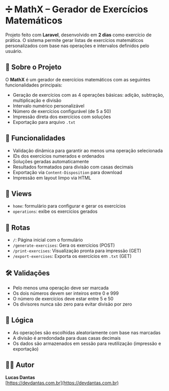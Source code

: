 # ➗ MathX – Gerador de Exercícios Matemáticos

Projeto feito com **Laravel**, desenvolvido em **2 dias** como exercício de prática. O sistema permite gerar listas de exercícios matemáticos personalizados com base nas operações e intervalos definidos pelo usuário.

## 📌 Sobre o Projeto

O **MathX** é um gerador de exercícios matemáticos com as seguintes funcionalidades principais:

- Geração de exercícios com as 4 operações básicas: adição, subtração, multiplicação e divisão
- Intervalo numérico personalizável
- Número de exercícios configurável (de 5 a 50)
- Impressão direta dos exercícios com soluções
- Exportação para arquivo `.txt`

## 🔢 Funcionalidades

- Validação dinâmica para garantir ao menos uma operação selecionada
- IDs dos exercícios numerados e ordenados
- Soluções geradas automaticamente
- Resultados formatados para divisão com casas decimais
- Exportação via `Content-Disposition` para download
- Impressão em layout limpo via HTML

## 📄 Views

- `home`: formulário para configurar e gerar os exercícios
- `operations`: exibe os exercícios gerados

## 🚥 Rotas

- `/`: Página inicial com o formulário
- `/generate-exercises`: Gera os exercícios (POST)
- `/print-exercises`: Visualização pronta para impressão (GET)
- `/export-exercises`: Exporta os exercícios em `.txt` (GET)

## 🛠️ Validações

- Pelo menos uma operação deve ser marcada
- Os dois números devem ser inteiros entre 0 e 999
- O número de exercícios deve estar entre 5 e 50
- Os divisores nunca são zero para evitar divisão por zero

## 🧠 Lógica

- As operações são escolhidas aleatoriamente com base nas marcadas
- A divisão é arredondada para duas casas decimais
- Os dados são armazenados em sessão para reutilização (impressão e exportação)

## 👨‍💻 Autor

**Lucas Dantas**  
[https://devdantas.com.br](https://devdantas.com.br)
